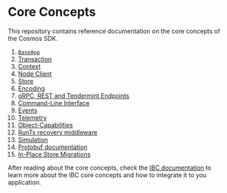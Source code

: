 <!--
order: false
parent:
  order: 3
-->

# Core Concepts

This repository contains reference documentation on the core concepts of the Cosmos SDK.

1. [`BaseApp`](./baseapp.md)
2. [Transaction](./transactions.md)
3. [Context](./context.md)
4. [Node Client](./node.md)
5. [Store](./store.md)
6. [Encoding](./encoding.md)
7. [gRPC, REST and Tendermint Endpoints](./grpc_rest.md)
8. [Command-Line Interface](./cli.md)
9. [Events](./events.md)
10. [Telemetry](./telemetry.md)
11. [Object-Capabilities](./ocap.md)
12. [RunTx recovery middleware](./runtx_middleware.md)
13. [Simulation](./simulation.md)
14. [Protobuf documentation](./proto-docs.md)
15. [In-Place Store Migrations](./upgrade.md)

After reading about the core concepts, check the [IBC documentation](../ibc/README.md) to learn more
about the IBC core concepts and how to integrate it to you application.
